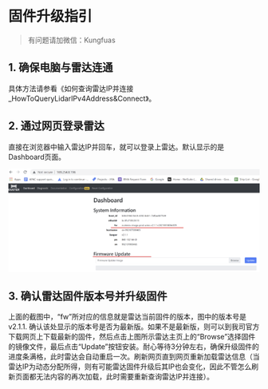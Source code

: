 # 固件升级指引

> 有问题请加微信：Kungfuas

## 1. 确保电脑与雷达连通

具体方法请参看《如何查询雷达IP并连接_HowToQueryLidarIPv4Address&Connect》。

## 2. 通过网页登录雷达

直接在浏览器中输入雷达IP并回车，就可以登录上雷达。默认显示的是Dashboard页面。

![image-20210807152854347](fwUpdate.assets/image-20210807152854347.png)

## 3. 确认雷达固件版本号并升级固件

上面的截图中，“fw”所对应的信息就是雷达当前固件的版本，图中的版本号是v2.1.1. 确认该处显示的版本号是否为最新版。如果不是最新版，则可以到我司官方下载网页上下载最新的固件，然后点击上图所示雷达主页上的“Browse”选择固件的镜像文件，最后点击“Update”按钮安装。耐心等待3分钟左右，确保升级固件的进度条满格，此时雷达会自动重启一次。刷新网页直到网页重新加载雷达信息（当雷达IP为动态分配所得，则有可能雷达固件升级后其IP也会变化，因此不管怎么刷新页面都无法内容的再次加载，此时需要重新查询雷达IP并连接）。

 

 

